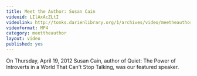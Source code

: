```yaml
---
title: Meet the Author: Susan Cain
videoid: LIlAxAcZLtI
videolink: http://tonks.darienlibrary.org/1/archives/video/meetheauthor/20120419_susan_cain.m4v
videoformat: MP4
category: meettheauthor
layout: video
published: yes
---
```


On Thursday, April 19, 2012 Susan Cain, author of Quiet: The Power of Introverts in a World That Can't Stop Talking, was our featured speaker.